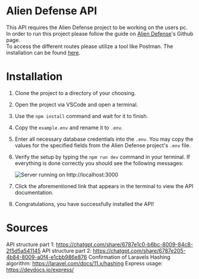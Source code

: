 # Alien Defense API
This API requires the Alien Defense project to be working on the users pc. In order to run this project please follow the guide on [Alien Defense](#)'s Github page.  
To access the different routes please utilize a tool like Postman. The installation can be found [here](https://www.postman.com/downloads/).  
# Installation
1. Clone the project to a directory of your choosing.
2. Open the project via VSCode and open a terminal.
3. Use the `npm install` command and wait for it to finish.
4. Copy the `example.env` and rename it to `.env`.
5. Enter all necessary database credentials into the `.env`. You may copy the values for the specified fields from the Alien Defense project's `.env` file.  
6. Verify the setup by typing the  `npm run dev` command in your terminal. If everything is done correctly you should see the following messages:  
  
   ![Server running on http://localhost:3000](https://gyazo.com/bfaab5e0c2189ba42c89c27a47c65225)
8. Click the aforementioned link that appears in the terminal to view the API documentation.
9. Congratulations, you have successfully installed the API!
# Sources
API structure part 1: https://chatgpt.com/share/6787e1c0-b6bc-8009-84c8-2f5d5a541145
API structure part 2: https://chatgpt.com/share/6787e205-4b84-8009-a0f4-e1cbb986e876
Confirmation of Laravels Hashing algorithm: https://laravel.com/docs/11.x/hashing 
Express usage: https://devdocs.io/express/
